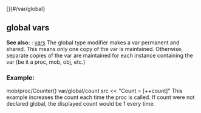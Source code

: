 []{#/var/global}
  ## global vars
  **See also:**
  :   [vars](ref/var)
  The global type modifier makes a var permanent and shared. This means
  only one copy of the var is maintained. Otherwise, separate copies of
  the var are maintained for each instance containing the var (be it a
  proc, mob, obj, etc.)
  ### Example:
  mob/proc/Counter() var/global/count src \<\< \"Count = \[++count\]\"
  This example increases the count each time the proc is called. If count
  were not declared global, the displayed count would be 1 every time.